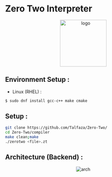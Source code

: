 ﻿# Zero Two Interpreter
<p align="center">
  <img src="https://github.com/user-attachments/assets/dcc6da6d-f301-4f90-b2dd-7ab14bc0ef53" alt="logo" width="150" />
</p>


## Environment Setup :

- Linux (RHEL) :

```bash
$ sudo dnf install gcc-c++ make cmake 
```
## Setup : 

```bash
git clone https://github.com/Talfaza/Zero-Two/
cd Zero-Two/compiler
make clean;make
./zerotwo <file>.zt
```


## Architecture (Backend) : 
<p align="center">
  <img src="https://github.com/user-attachments/assets/4bc953dc-5bf4-46bf-b39b-88b4307ba78b" alt="arch"/>
</p>


